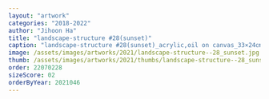 ```yaml
---
layout: "artwork"
categories: "2018-2022"
author: "Jihoon Ha"
title: "landscape-structure #28(sunset)"
caption: "landscape-structure #28(sunset)_acrylic,oil on canvas_33×24㎝_2021"
image: /assets/images/artworks/2021/landscape-structure--28_sunset.jpg
thumb: /assets/images/artworks/2021/thumbs/landscape-structure--28_sunset.jpg
order: 22070228
sizeScore: 02
orderByYear: 2021046
---
```

